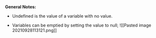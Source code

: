 **General Notes:**
* Undefined is the value of a variable with no value.

* Variables can be emptied by setting the value to null;
![[Pasted image 20210928113121.png]]